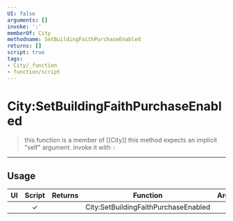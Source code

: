 ```yaml
---
UI: false
arguments: []
invoke: ':'
memberOf: City
methodname: SetBuildingFaithPurchaseEnabled
returns: []
script: true
tags:
- City/_function
- function/script
---
```

# City:SetBuildingFaithPurchaseEnabled
> this function is a member of [[City]]
> this method expects an implicit "self" argument. invoke it with `:`
-----
## Usage
|  UI | Script | Returns | Function | Arguments |
|:---:|:------:|-------:|:--------:|:---------|
| |✓||City:SetBuildingFaithPurchaseEnabled||
